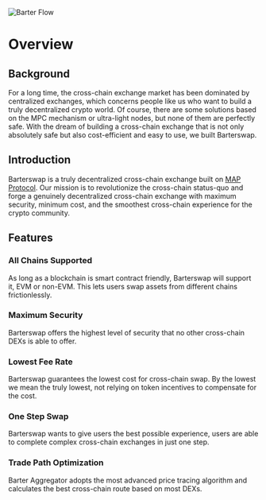 ![Barter Flow](/img/barter/barter-logo.png "Bridge Flow")  
# Overview

## Background

For a long time, the cross-chain exchange market has been dominated by centralized exchanges, which concerns people like us who want to build a truly decentralized crypto world. Of course, there are some solutions based on the MPC mechanism or ultra-light nodes, but none of them are perfectly safe. With the dream of building a cross-chain exchange that is not only absolutely safe but also cost-efficient and easy to use, we built Barterswap.

## Introduction

Barterswap is a truly decentralized cross-chain exchange built on [MAP Protocol](https://www.maplabs.io/). Our mission is to revolutionize the cross-chain status-quo and forge a genuinely decentralized cross-chain exchange with maximum security, minimum cost, and the smoothest cross-chain experience for the crypto community.

## Features

### All Chains Supported

As long as a blockchain is smart contract friendly, Barterswap will support it, EVM or non-EVM. This lets users swap assets from different chains frictionlessly.

### Maximum Security

Barterswap offers the highest level of security that no other cross-chain DEXs is able to offer.

### Lowest Fee Rate

Barterswap guarantees the lowest cost for cross-chain swap. By the lowest we mean the truly lowest, not relying on token incentives to compensate for the cost.

### One Step Swap

Barterswap wants to give users the best possible experience, users are able to complete complex cross-chain exchanges in just one step. 

### Trade Path Optimization

Barter Aggregator adopts the most advanced price tracing algorithm and calculates the best cross-chain route based on most DEXs.
